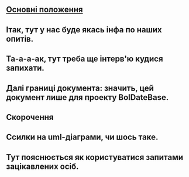﻿## [Основні положення](Substantive_provisions.md)
## Ітак, тут у нас буде якась інфа по наших опитів.
## Та-а-а-ак, тут треба ще інтерв'ю кудися запихати.
## Далі границі документа: значить, цей документ лише для проекту BolDateBase.
## Скорочення
## Ссилки на uml-діаграми, чи шось таке.
## Тут пояснюється як користуватися запитами зацікавлених осіб.
